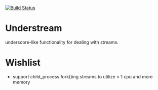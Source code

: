[![Build Status](https://secure.travis-ci.org/Clever/understream.png)](http://travis-ci.org/Clever/understream)

# Understream

underscore-like functionality for dealing with streams.

# Wishlist

* support child_process.fork()ing streams to utilize > 1 cpu and more memory
